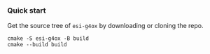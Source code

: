### Quick start

Get the source tree of `esi-g4ox` by downloading or cloning the repo.

```
cmake -S esi-g4ox -B build
cmake --build build
```
